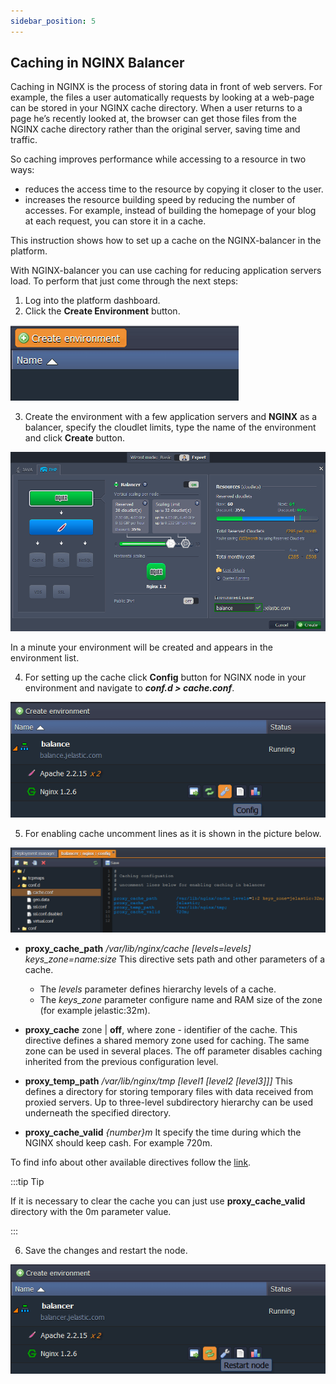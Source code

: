 ```yaml
---
sidebar_position: 5
---
```


## Caching in NGINX Balancer
Caching in NGINX is the process of storing data in front of web servers. For example, the files a user automatically requests by looking at a web-page can be stored in your NGINX cache directory. When a user returns to a page he’s recently looked at, the browser can get those files from the NGINX cache directory rather than the original server, saving time and traffic.

So caching improves performance while accessing to a resource in two ways:

- reduces the access time to the resource by copying it closer to the user.
- increases the resource building speed by reducing the number of accesses. For example, instead of building the homepage of your blog at each request, you can store it in a cache.

This instruction shows how to set up a caсhe on the NGINX-balancer in the platform.

With NGINX-balancer you can use caching for reducing application servers load. To perform that just come through the next steps:

1. Log into the platform dashboard.
2. Click the **Create Environment** button.

<div style={{
    display:'flex',
    justifyContent: 'center',
    margin: '0 0 1rem 0'
}}>

![Locale Dropdown](./img/CachinginNGINXBalancer/01-create-environment.png)

</div>

3. Create the environment with a few application servers and **NGINX** as a balancer, specify the cloudlet limits, type the name of the environment and click **Create** button.

<div style={{
    display:'flex',
    justifyContent: 'center',
    margin: '0 0 1rem 0'
}}>

![Locale Dropdown](./img/CachinginNGINXBalancer/02-environment-wizard.png)

</div>

In a minute your environment will be created and appears in the environment list.

4. For setting up the cache click **Config** button for NGINX node in your environment and navigate to ***conf.d > cache.conf***.

<div style={{
    display:'flex',
    justifyContent: 'center',
    margin: '0 0 1rem 0'
}}>

![Locale Dropdown](./img/CachinginNGINXBalancer/03-nginx-balancer-config.png)

</div>

5. For enabling cache uncomment lines as it is shown in the picture below.

<div style={{
    display:'flex',
    justifyContent: 'center',
    margin: '0 0 1rem 0'
}}>

![Locale Dropdown](./img/CachinginNGINXBalancer/04-nginx-balancer-cache-conf.png)

</div>

- **proxy_cache_path** */var/lib/nginx/cache [levels=levels] keys_zone=name:size*
This directive sets path and other parameters of a cache.
   - The *levels* parameter defines hierarchy levels of a cache.
   - The *keys_zone* parameter configure name and RAM size of the zone (for example jelastic:32m).

- **proxy_cache** zone | **off**, where zone - identifier of the cache.
This directive defines a shared memory zone used for caching. The same zone can be used in several places. The off parameter disables caching inherited from the previous configuration level.

- **proxy_temp_path** */var/lib/nginx/tmp [level1 [level2 [level3]]]*
This defines a directory for storing temporary files with data received from proxied servers. Up to three-level subdirectory hierarchy can be used underneath the specified directory.

- **proxy_cache_valid** *{number}m*
It specify the time during which the NGINX should keep cash. For example 720m.

To find info about other available directives follow the [link](1).

:::tip Tip

If it is necessary to clear the cache you can just use **proxy_cache_valid** directory with the 0m parameter value.

:::

6. Save the changes and restart the node.

<div style={{
    display:'flex',
    justifyContent: 'center',
    margin: '0 0 1rem 0'
}}>

![Locale Dropdown](./img/CachinginNGINXBalancer/05-nginx-balancer-restart-node.png)

</div>